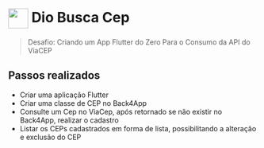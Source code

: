 <h1>
    <a href="https://www.dio.me/">
     <img align="center" width="40px" src="https://hermes.digitalinnovation.one/assets/diome/logo-minimized.png"></a>
    <span>Dio Busca Cep</span>
</h1>

> Desafio: Criando um App Flutter do Zero Para o Consumo da API do ViaCEP

## Passos realizados
- Criar uma aplicação Flutter​
- Criar uma classe de CEP no Back4App​
- Consulte um Cep no ViaCep, após retornado se não existir no Back4App, realizar o cadastro​
- Listar os CEPs cadastrados em forma de lista, possibilitando a alteração e exclusão do CEP​
